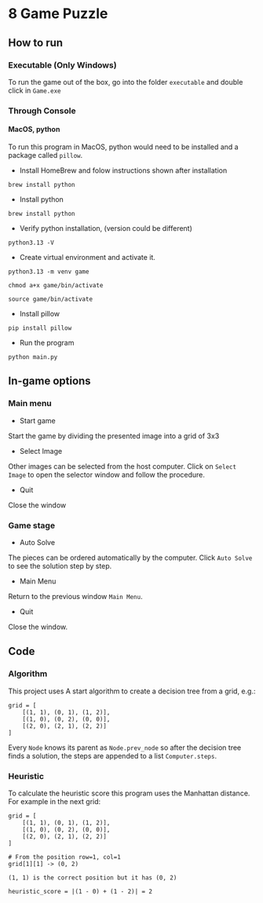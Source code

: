 # 8 Game Puzzle

## How to run

### Executable (Only Windows)
To run the game out of the box, go into the folder `executable` and double click in `Game.exe`

### Through Console

#### MacOS, python
To run this program in MacOS, python would need to be installed and a package called `pillow`.
- Install HomeBrew and folow instructions shown after installation

`brew install python`

- Install python

`brew install python`

- Verify python installation, (version could be different)

`python3.13 -V`

- Create virtual environment and activate it.

`python3.13 -m venv game`

`chmod a+x game/bin/activate`

`source game/bin/activate`

- Install pillow

`pip install pillow`

- Run the program

`python main.py`

## In-game options

### Main menu

- Start game

Start the game by dividing the presented image into a grid of 3x3

- Select Image

Other images can be selected from the host computer. Click on `Select Image` to open the selector window and follow the procedure.

- Quit

Close the window

### Game stage

- Auto Solve

The pieces can be ordered automatically by the computer. Click `Auto Solve` to see the solution step by step.

- Main Menu

Return to the previous window `Main Menu`.

- Quit

Close the window.


## Code

### Algorithm

This project uses A start algorithm to create a decision tree from a grid, e.g.:

```
grid = [
    [(1, 1), (0, 1), (1, 2)],
    [(1, 0), (0, 2), (0, 0)],
    [(2, 0), (2, 1), (2, 2)]
]
```

Every `Node` knows its parent as `Node.prev_node` so after the decision tree finds a solution, the steps are appended to a list `Computer.steps`.

### Heuristic

To calculate the heuristic score this program uses the Manhattan distance. For example in the next grid:
```
grid = [
    [(1, 1), (0, 1), (1, 2)],
    [(1, 0), (0, 2), (0, 0)],
    [(2, 0), (2, 1), (2, 2)]
]

# From the position row=1, col=1
grid[1][1] -> (0, 2)

(1, 1) is the correct position but it has (0, 2)

heuristic_score = |(1 - 0) + (1 - 2)| = 2
```